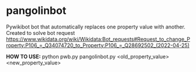 # pangolinbot
Pywikibot bot that automatically replaces one property value with another.
Created to solve bot request https://www.wikidata.org/wiki/Wikidata:Bot_requests#Request_to_change_Property:P106_=_Q34074720_to_Property:P106_=_Q28692502_(2022-04-25)

**HOW TO USE:** python pwb.py pangolinbot.py <property> <old_property_value> <new_property_value>

